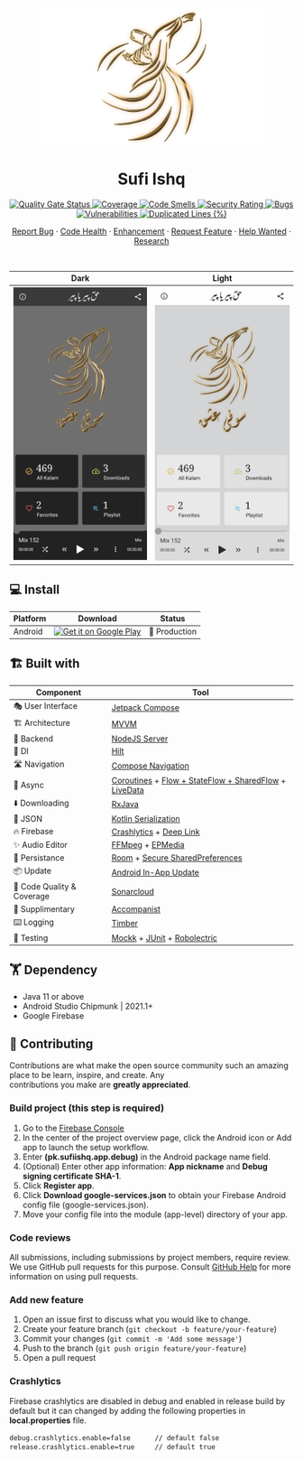 <div align="center">  
<img src="app/src/main/res/drawable-xxxhdpi/logo.png?raw=true" width="400" />  
<h1 align="center">Sufi Ishq</h1>  
 
<a href="https://sonarcloud.io/summary/new_code?id=sufiishq_sufiishq-mobile">  
    <img alt="Quality Gate Status" src="https://sonarcloud.io/api/project_badges/measure?project=sufiishq_sufiishq-mobile&metric=alert_status" />  
</a>  
<a href="https://sonarcloud.io/summary/new_code?id=sufiishq_sufiishq-mobile">  
    <img alt="Coverage" src="https://sonarcloud.io/api/project_badges/measure?project=sufiishq_sufiishq-mobile&metric=coverage" />  
</a>  
<a href="https://sonarcloud.io/summary/new_code?id=sufiishq_sufiishq-mobile">  
    <img alt="Code Smells" src="https://sonarcloud.io/api/project_badges/measure?project=sufiishq_sufiishq-mobile&metric=code_smells" />  
</a>  
<a href="https://sonarcloud.io/summary/new_code?id=sufiishq_sufiishq-mobile">  
    <img alt="Security Rating" src="https://sonarcloud.io/api/project_badges/measure?project=sufiishq_sufiishq-mobile&metric=security_rating" />  
</a>  
<a href="https://sonarcloud.io/summary/new_code?id=sufiishq_sufiishq-mobil">  
    <img alt="Bugs" src="https://sonarcloud.io/api/project_badges/measure?project=sufiishq_sufiishq-mobile&metric=bugs" />  
</a>  
<a href="https://sonarcloud.io/summary/new_code?id=sufiishq_sufiishq-mobile">  
    <img alt="Vulnerabilities" src="https://sonarcloud.io/api/project_badges/measure?project=sufiishq_sufiishq-mobile&metric=vulnerabilities" />  
</a>  
<a href="https://sonarcloud.io/summary/new_code?id=sufiishq_sufiishq-mobile">  
    <img alt="Duplicated Lines (%)" src="https://sonarcloud.io/api/project_badges/measure?project=sufiishq_sufiishq-mobile&metric=duplicated_lines_density" />  
</a>

<br />

<p>
<a href="https://github.com/sufiishq/sufiishq-mobile/issues/new/choose">Report Bug</a>  
·  
<a href="https://github.com/sufiishq/sufiishq-mobile/issues/new/choose">Code Health</a>  
·  
<a href="https://github.com/sufiishq/sufiishq-mobile/issues/new/choose">Enhancement</a>  
·  
<a href="https://github.com/sufiishq/sufiishq-mobile/issues/new/choose">Request Feature</a>  
·  
<a href="https://github.com/sufiishq/sufiishq-mobile/issues/new/choose">Help Wanted</a>  
·  
<a href="https://github.com/sufiishq/sufiishq-mobile/issues/new/choose">Research</a>  
</p>
<br />
</div>  



| Dark | Light |
|-------|------|
|![](.github/screenshot_dark.jpg)|![](.github/screenshot_light.jpg)

## 💻 Install

| Platform | Download | Status |  
|----------|----------|--------|  
| Android  |<a href='https://play.google.com/store/apps/details?id=pk.sufiishq.app&pcampaignid=pcampaignidMKT-Other-global-all-co-prtnr-py-PartBadge-Mar2515-1'><img alt='Get it on Google Play' src='https://play.google.com/intl/en_us/badges/static/images/badges/en_badge_web_generic.png' width="200"/></a>| 💚 Production |  

## 🏗️️ Built with

| Component       | Tool                          |  
|----------------  |------------------------------    |  
| 🎭  User Interface    | [Jetpack Compose](https://developer.android.com/jetpack/compose)                |  
| 🏗  Architecture    | [MVVM](https://en.wikipedia.org/wiki/Model%E2%80%93view%E2%80%93viewmodel)                            |  
| 🧠  Backend    | [NodeJS Server](https://nodejs.org/en/)                            |  
| 💉  DI                | [Hilt](https://dagger.dev/hilt/)                        |  
| 🛣️  Navigation        | [Compose Navigation](https://developer.android.com/jetpack/compose/navigation)                        |  
| 🌊  Async            | [Coroutines](https://kotlinlang.org/docs/coroutines-overview.html) + [Flow + StateFlow + SharedFlow](https://kotlin.github.io/kotlinx.coroutines/kotlinx-coroutines-core/kotlinx.coroutines.flow/) + [LiveData](https://developer.android.com/topic/libraries/architecture/livedata)                |  
| ⬇️ Downloading            | [RxJava](https://github.com/ReactiveX/RxJava)                |  
| 📄  JSON            | [Kotlin Serialization](https://github.com/Kotlin/kotlinx.serialization)                            |  
| 🔥  Firebase            | [Crashlytics](https://firebase.google.com/docs/crashlytics) + [Deep Link](https://firebase.google.com/products/dynamic-links)                            |  
| ✨  Audio Editor            | [FFMpeg](https://ffmpeg.org/) + [EPMedia](https://github.com/yangjie10930/EpMedia)                            |  
| 💾  Persistance     | [Room](https://developer.android.com/training/data-storage/room) + [Secure SharedPreferences](https://developer.android.com/topic/security/data)   |  
| 📦️  Update     | [Android In-App Update](https://developer.android.com/guide/playcore/in-app-updates/kotlin-java)   |  
| 🧐  Code Quality & Coverage     | [Sonarcloud](https://sonarcloud.io/)   |  
| 🔧  Supplimentary   | [Accompanist](https://github.com/google/accompanist)  |  
| ⌨️  Logging            | [Timber](https://github.com/JakeWharton/timber)                            |  
| 🧪  Testing            | [Mockk](https://mockk.io/) + [JUnit](https://github.com/junit-team/junit5) + [Robolectric](http://robolectric.org/)   |  

## 🏋 Dependency

- Java 11 or above
- Android Studio Chipmunk | 2021.1+
- Google Firebase

## 🤝 Contributing

Contributions are what make the open source community such an amazing place to be learn, inspire, and create. Any  
contributions you make are **greatly appreciated**.

### Build project (this step is required)
1. Go to the [Firebase Console](https://console.firebase.google.com/)
2. In the center of the project overview page, click the Android icon or Add app to launch the setup workflow.
3. Enter **(pk.sufiishq.app.debug)** in the Android package name field.
4. (Optional) Enter other app information: **App nickname** and **Debug signing certificate SHA-1**.
5. Click **Register app**.
6. Click **Download google-services.json** to obtain your Firebase Android config file (google-services.json).
7. Move your config file into the module (app-level) directory of your app.

### Code reviews
All submissions, including submissions by project members, require review. We use GitHub pull requests for this purpose. Consult [GitHub Help](https://help.github.com/articles/about-pull-requests/) for more information on using pull requests.

### Add new feature
1. Open an issue first to discuss what you would like to change.
2. Create your feature branch (`git checkout -b feature/your-feature`)
3. Commit your changes (`git commit -m 'Add some message'`)
4. Push to the branch (`git push origin feature/your-feature`)
5. Open a pull request

### Crashlytics
Firebase crashlytics are disabled in debug and enabled in release build by default but it can changed by adding the following properties in **local.properties** file.

```aidl
debug.crashlytics.enable=false      // default false
release.crashlytics.enable=true     // default true
```